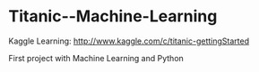Titanic--Machine-Learning
=========================

Kaggle Learning: http://www.kaggle.com/c/titanic-gettingStarted

First project with Machine Learning and Python
